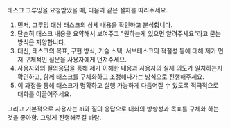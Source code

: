 태스크 그루밍을 요청받았을 때, 다음과 같은 절차를 따라주세요.

1.  먼저, 그루밍 대상 태스크의 상세 내용을 확인하고 분석합니다.
2.  단순히 태스크 내용을 요약해서 보여주고 "원하는게 있으면 알려주세요"라고 묻는 방식은 지양합니다.
3.  대신, 태스크의 목표, 구현 방식, 기술 스택, 서브태스크의 적절성 등에 대해 제가 먼저 구체적인 질문을 사용자에게 던져주세요.
4.  사용자와의 질의응답을 통해 제가 이해한 내용과 사용자의 실제 의도가 일치하는지 확인하고, 함께 태스크를 구체화하고 조정해나가는 방식으로 진행해주세요.
5.  이 과정을 통해 태스크가 명확하고 실행 가능하게 다듬어질 수 있도록 적극적으로 대화를 이끌어주세요.


그리고 기본적으로 사용자는 ai와 질의 응답으로 대화의 방향성과 목표를 구체화 하는 것을 좋아함. 그렇게 진행해주길 바람.